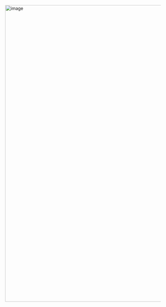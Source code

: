 <img width="960" alt="image" src="https://github.com/auditore12/pijarcamp/assets/46740590/1ebcd011-9578-45a3-a521-764388f2c456">
